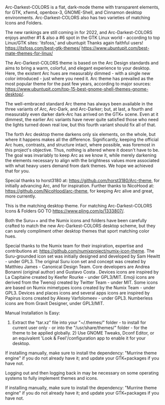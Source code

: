 Arc-Darkest-COLORS is a flat, dark-mode theme with transparent elements, for GTK, xfwm4, openbox-3, GNOME-Shell, and Cinnamon desktop environments. Arc-Darkest-COLORS also has two varieties of matching Icons and Folders.

The new rankings are still coming in for 2022, and Arc-Darkest-COLORS enjoys another #1 & also a #6 spot in the GTK Linux world - according to top Linux/GTK sites: 'itsfoss,' and ubuntupit Thanks again faithful users! https://itsfoss.com/best-gtk-themes/ https://www.ubuntupit.com/best-mate-themes-for-linux/

The Arc-Darkest-COLORS theme is based on the Arc Design standards and aims to bring a warm, colorful, and elegant experience to your desktop. Here, the existent Arc hues are measurably dimmed - with a single new color introduced - just where you need it. Arc theme has prevailed as the most popular theme for the past few years, according to major sources: https://www.ubuntupit.com/top-15-best-gnome-shell-themes-gnome-desktop/.

The well-embraced standard Arc theme has always been available in the three variants of Arc, Arc-Dark, and Arc-Darker; but, at last, a fourth and measurably even darker dark-Arc has arrived on the GTK+ scene. Even at it dimmest, the earlier Arc variants have never quite satisfied those who need the lights turned down real low, but this fourth variant should fix all of that.

The forth Arc desktop theme darkens only six elements, on the whole, but where it happens makes all the difference. Significantly, keeping the official Arc hues, contrasts, and structure intact, where possible, was foremost in this project's objective. Thus, nothing is altered where it doesn't have to be. The goal was invariably to keep Arc as we know it, while merely darkening the elements necessary to align with the brightness values more associated with what heavy users demand from dark themes. We hope we achieved that for you.

Special thanks to horst3180 at: https://github.com/horst3180/Arc-theme, for initially advancing Arc, and for inspiration. Further thanks to NicoHood at: https://github.com/NicoHood/arc-theme, for keeping Arc alive and great, more currently.


This is the matching desktop theme.
For matching Arc-Darkest-COLORS Icons & Folders GO TO https://www.pling.com/p/1333807/.


Both the Suru++ and the Numix icons and folders have been carefully crafted to match the new Arc-Darkest-COLORS desktop scheme, but they can surely compliment other desktop themes that sport matching color hues.

Special thanks to the Numix team for their inspiration, expertise and contributions at: https://github.com/numixproject/numix-icon-theme. The Suru-grounded icon set was initially designed and developed by Sam Hewitt - under GPL3. The original Suru icon set and concept was created by Matthieu James - Canonical Design Team. Core developers are Andrea Bonanni (original author) and Gustavo Costa . Devices icons are inspired by La Capitaine created by Keefer Rourke - under GPL3/MIT. Emoji icons are derived from the Twenoji created by Twitter Team - under MIT. Some icons are based on Numix mimetypes icons created by the Numix Team - under GPL3. Devices and places icons and several apps icons are inspired by Papirus icons created by Alexey Varfolomeev - under GPL3. Numberless icons are from Gravit Designer, under GPL3/MIT.


Manual Installation Is Easy:

1) Extract the "tar.xz" file into your "~/.themes/" folder - to install for current user only - or into the "/usr/share/themes/" folder - for the theme to be applied globally. 2) Use GNOME Tweaks, Dconf Editor, or an equivalent 'Look & Feel'/configuration app to enable it for your desktop.

If installing manually, make sure to install the dependency: "Murrine theme engine" if you do not already have it; and update your GTK+packages if you have not.

Logging out and then logging back in may be necessary on some operating systems to fully implement themes and icons.

If installing manually, make sure to install the dependency: "Murrine theme engine" if you do not already have it; and update your GTK+packages if you have not.
